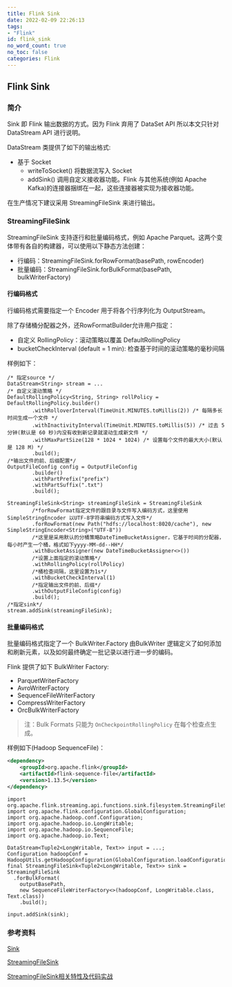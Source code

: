```yaml
---
title: Flink Sink
date: 2022-02-09 22:26:13
tags:
- "Flink"
id: flink_sink
no_word_count: true
no_toc: false
categories: Flink
---
```


## Flink Sink

### 简介

Sink 即 Flink 输出数据的方式。因为 Flink 弃用了 DataSet API 所以本文只针对 DataStream API 进行说明。

DataStream 类提供了如下的输出格式:

- 基于 Socket
  - writeToSocket() 将数据流写入 Socket
  - addSink() 调用自定义接收器功能。Flink 与其他系统(例如 Apache Kafka)的连接器捆绑在一起，这些连接器被实现为接收器功能。
  
在生产情况下建议采用 StreamingFileSink 来进行输出。

### StreamingFileSink

StreamingFileSink 支持逐行和批量编码格式，例如 Apache Parquet。这两个变体带有各自的构建器，可以使用以下静态方法创建：

- 行编码：StreamingFileSink.forRowFormat(basePath, rowEncoder)
- 批量编码：StreamingFileSink.forBulkFormat(basePath, bulkWriterFactory)

#### 行编码格式

行编码格式需要指定一个 Encoder 用于将各个行序列化为 OutputStream。

除了存储桶分配器之外，还RowFormatBuilder允许用户指定：

- 自定义 RollingPolicy：滚动策略以覆盖 DefaultRollingPolicy
- bucketCheckInterval (default = 1 min): 检查基于时间的滚动策略的毫秒间隔

样例如下：

```text
/* 指定source */
DataStream<String> stream = ...
/* 自定义滚动策略 */
DefaultRollingPolicy<String, String> rollPolicy = DefaultRollingPolicy.builder()
        .withRolloverInterval(TimeUnit.MINUTES.toMillis(2)) /* 每隔多长时间生成一个文件 */
        .withInactivityInterval(TimeUnit.MINUTES.toMillis(5)) /* 过去 5 分钟(默认是 60 秒)内没有收到新记录就滚动生成新文件 */
        .withMaxPartSize(128 * 1024 * 1024) /* 设置每个文件的最大大小(默认是 128 M) */
        .build();
/*输出文件的前、后缀配置*/
OutputFileConfig config = OutputFileConfig
        .builder()
        .withPartPrefix("prefix")
        .withPartSuffix(".txt")
        .build();

StreamingFileSink<String> streamingFileSink = StreamingFileSink
        /*forRowFormat指定文件的跟目录与文件写入编码方式，这里使用SimpleStringEncoder 以UTF-8字符串编码方式写入文件*/
        .forRowFormat(new Path("hdfs://localhost:8020/cache"), new SimpleStringEncoder<String>("UTF-8"))
        /*这里是采用默认的分桶策略DateTimeBucketAssigner，它基于时间的分配器，每小时产生一个桶，格式如下yyyy-MM-dd--HH*/
        .withBucketAssigner(new DateTimeBucketAssigner<>())
        /*设置上面指定的滚动策略*/
        .withRollingPolicy(rollPolicy)
        /*桶检查间隔，这里设置为1s*/
        .withBucketCheckInterval(1)
        /*指定输出文件的前、后缀*/
        .withOutputFileConfig(config)
        .build();
/*指定sink*/
stream.addSink(streamingFileSink);
```

#### 批量编码格式

批量编码格式指定了一个 BulkWriter.Factory 由BulkWriter 逻辑定义了如何添加和刷新元素，以及如何最终确定一批记录以进行进一步的编码。

Flink 提供了如下 BulkWriter Factory:

- ParquetWriterFactory
- AvroWriterFactory
- SequenceFileWriterFactory
- CompressWriterFactory
- OrcBulkWriterFactory

> 注：Bulk Formats 只能为 `OnCheckpointRollingPolicy` 在每个检查点生成。

样例如下(Hadoop SequenceFile)：

```xml
<dependency>
    <groupId>org.apache.flink</groupId>
    <artifactId>flink-sequence-file</artifactId>
    <version>1.13.5</version>
</dependency>
```

```text
import org.apache.flink.streaming.api.functions.sink.filesystem.StreamingFileSink;
import org.apache.flink.configuration.GlobalConfiguration;
import org.apache.hadoop.conf.Configuration;
import org.apache.hadoop.io.LongWritable;
import org.apache.hadoop.io.SequenceFile;
import org.apache.hadoop.io.Text;
```

```text
DataStream<Tuple2<LongWritable, Text>> input = ...;
Configuration hadoopConf = HadoopUtils.getHadoopConfiguration(GlobalConfiguration.loadConfiguration());
final StreamingFileSink<Tuple2<LongWritable, Text>> sink = StreamingFileSink
  .forBulkFormat(
    outputBasePath,
    new SequenceFileWriterFactory<>(hadoopConf, LongWritable.class, Text.class))
	.build();

input.addSink(sink);
```

### 参考资料

[Sink](https://nightlies.apache.org/flink/flink-docs-release-1.14/docs/dev/datastream/overview/#anatomy-of-a-flink-program)

[StreamingFileSink](https://nightlies.apache.org/flink/flink-docs-release-1.13/docs/connectors/datastream/streamfile_sink/)

[StreamingFileSink相关特性及代码实战](https://blog.csdn.net/lujisen/article/details/105798504)
